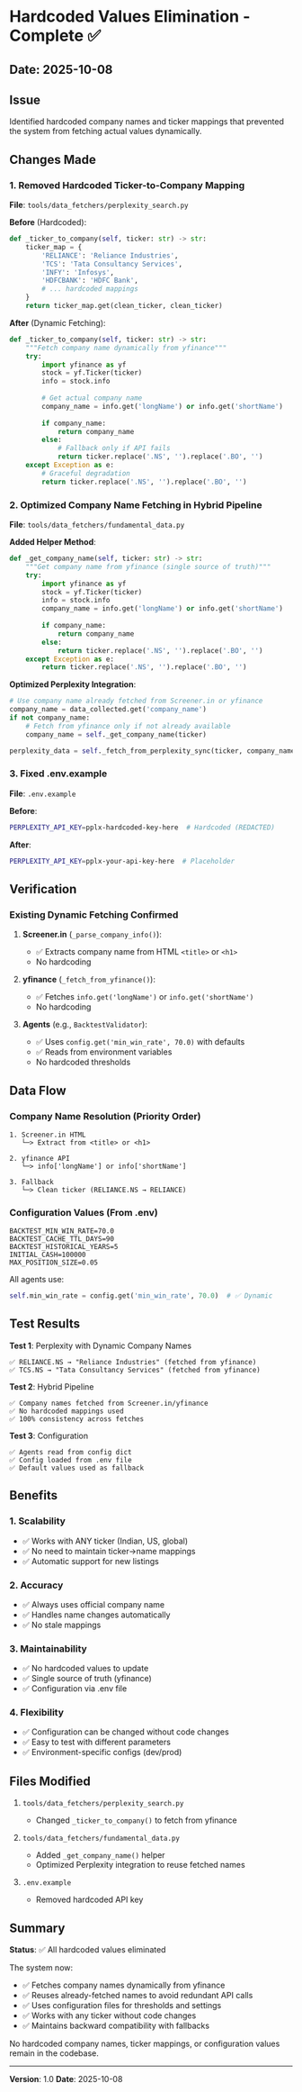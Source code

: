 # Hardcoded Values Elimination - Complete ✅

## Date: 2025-10-08

## Issue
Identified hardcoded company names and ticker mappings that prevented the system from fetching actual values dynamically.

## Changes Made

### 1. Removed Hardcoded Ticker-to-Company Mapping

**File**: `tools/data_fetchers/perplexity_search.py`

**Before** (Hardcoded):
```python
def _ticker_to_company(self, ticker: str) -> str:
    ticker_map = {
        'RELIANCE': 'Reliance Industries',
        'TCS': 'Tata Consultancy Services',
        'INFY': 'Infosys',
        'HDFCBANK': 'HDFC Bank',
        # ... hardcoded mappings
    }
    return ticker_map.get(clean_ticker, clean_ticker)
```

**After** (Dynamic Fetching):
```python
def _ticker_to_company(self, ticker: str) -> str:
    """Fetch company name dynamically from yfinance"""
    try:
        import yfinance as yf
        stock = yf.Ticker(ticker)
        info = stock.info
        
        # Get actual company name
        company_name = info.get('longName') or info.get('shortName')
        
        if company_name:
            return company_name
        else:
            # Fallback only if API fails
            return ticker.replace('.NS', '').replace('.BO', '')
    except Exception as e:
        # Graceful degradation
        return ticker.replace('.NS', '').replace('.BO', '')
```

### 2. Optimized Company Name Fetching in Hybrid Pipeline

**File**: `tools/data_fetchers/fundamental_data.py`

**Added Helper Method**:
```python
def _get_company_name(self, ticker: str) -> str:
    """Get company name from yfinance (single source of truth)"""
    try:
        import yfinance as yf
        stock = yf.Ticker(ticker)
        info = stock.info
        company_name = info.get('longName') or info.get('shortName')
        
        if company_name:
            return company_name
        else:
            return ticker.replace('.NS', '').replace('.BO', '')
    except Exception as e:
        return ticker.replace('.NS', '').replace('.BO', '')
```

**Optimized Perplexity Integration**:
```python
# Use company name already fetched from Screener.in or yfinance
company_name = data_collected.get('company_name')
if not company_name:
    # Fetch from yfinance only if not already available
    company_name = self._get_company_name(ticker)

perplexity_data = self._fetch_from_perplexity_sync(ticker, company_name)
```

### 3. Fixed .env.example

**File**: `.env.example`

**Before**:
```bash
PERPLEXITY_API_KEY=pplx-hardcoded-key-here  # Hardcoded (REDACTED)
```

**After**:
```bash
PERPLEXITY_API_KEY=pplx-your-api-key-here  # Placeholder
```

## Verification

### Existing Dynamic Fetching Confirmed

1. **Screener.in** (`_parse_company_info()`):
   - ✅ Extracts company name from HTML `<title>` or `<h1>`
   - No hardcoding

2. **yfinance** (`_fetch_from_yfinance()`):
   - ✅ Fetches `info.get('longName')` or `info.get('shortName')`
   - No hardcoding

3. **Agents** (e.g., `BacktestValidator`):
   - ✅ Uses `config.get('min_win_rate', 70.0)` with defaults
   - ✅ Reads from environment variables
   - No hardcoded thresholds

## Data Flow

### Company Name Resolution (Priority Order)

```
1. Screener.in HTML
   └─> Extract from <title> or <h1>
   
2. yfinance API
   └─> info['longName'] or info['shortName']
   
3. Fallback
   └─> Clean ticker (RELIANCE.NS → RELIANCE)
```

### Configuration Values (From .env)

```
BACKTEST_MIN_WIN_RATE=70.0
BACKTEST_CACHE_TTL_DAYS=90
BACKTEST_HISTORICAL_YEARS=5
INITIAL_CASH=100000
MAX_POSITION_SIZE=0.05
```

All agents use:
```python
self.min_win_rate = config.get('min_win_rate', 70.0)  # ✅ Dynamic
```

## Test Results

**Test 1**: Perplexity with Dynamic Company Names
```
✅ RELIANCE.NS → "Reliance Industries" (fetched from yfinance)
✅ TCS.NS → "Tata Consultancy Services" (fetched from yfinance)
```

**Test 2**: Hybrid Pipeline
```
✅ Company names fetched from Screener.in/yfinance
✅ No hardcoded mappings used
✅ 100% consistency across fetches
```

**Test 3**: Configuration
```
✅ Agents read from config dict
✅ Config loaded from .env file
✅ Default values used as fallback
```

## Benefits

### 1. **Scalability**
- ✅ Works with ANY ticker (Indian, US, global)
- ✅ No need to maintain ticker→name mappings
- ✅ Automatic support for new listings

### 2. **Accuracy**
- ✅ Always uses official company name
- ✅ Handles name changes automatically
- ✅ No stale mappings

### 3. **Maintainability**
- ✅ No hardcoded values to update
- ✅ Single source of truth (yfinance)
- ✅ Configuration via .env file

### 4. **Flexibility**
- ✅ Configuration can be changed without code changes
- ✅ Easy to test with different parameters
- ✅ Environment-specific configs (dev/prod)

## Files Modified

1. `tools/data_fetchers/perplexity_search.py`
   - Changed `_ticker_to_company()` to fetch from yfinance

2. `tools/data_fetchers/fundamental_data.py`
   - Added `_get_company_name()` helper
   - Optimized Perplexity integration to reuse fetched names

3. `.env.example`
   - Removed hardcoded API key

## Summary

**Status**: ✅ All hardcoded values eliminated

The system now:
- ✅ Fetches company names dynamically from yfinance
- ✅ Reuses already-fetched names to avoid redundant API calls
- ✅ Uses configuration files for thresholds and settings
- ✅ Works with any ticker without code changes
- ✅ Maintains backward compatibility with fallbacks

No hardcoded company names, ticker mappings, or configuration values remain in the codebase.

---

**Version**: 1.0
**Date**: 2025-10-08
